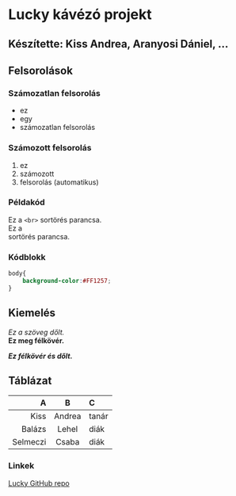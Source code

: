 # Lucky kávézó projekt

## Készítette: Kiss Andrea, Aranyosi Dániel, ...

## Felsorolások

### Számozatlan felsorolás

- ez
- egy 
- számozatlan felsorolás

### Számozott felsorolás

1. ez
1. számozott
1. felsorolás (automatikus)

### Példakód

Ez a `<br>` sortörés parancsa.<br>
Ez a <br> sortörés parancsa.

### Kódblokk

```CSS
body{
    background-color:#FF1257;
}
```

## Kiemelés

_Ez a szöveg dőlt._
<br>
__Ez meg félkövér.__

___Ez félkövér és dőlt.___

## Táblázat

|A|B|C|
|---:|:---:|:---|
|Kiss|Andrea|tanár|
|Balázs|Lehel|diák|
|Selmeczi|Csaba|diák|

### Linkek

[Lucky GitHub repo](https://github.com/kissandi/lucky12C1)





